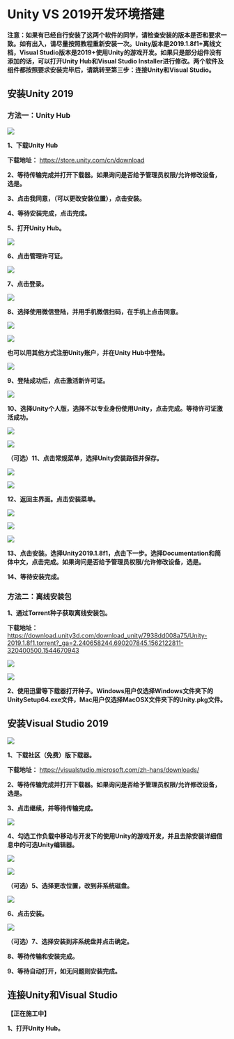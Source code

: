 # Unity VS 2019开发环境搭建

**注意：如果有已经自行安装了这两个软件的同学，请检查安装的版本是否和要求一致。如有出入，请尽量按照教程重新安装一次。Unity版本是2019.1.8f1+离线文档，Visual Studio版本是2019+使用Unity的游戏开发。如果只是部分组件没有添加的话，可以打开Unity Hub和Visual Studio Installer进行修改。两个软件及组件都按照要求安装完毕后，请跳转至第三步：连接Unity和Visual Studio。**

## 安装Unity 2019
 
### 方法一：Unity Hub

 ![](https://github.com/MilkyW/LearnUnityEveryday/blob/master/Pictures/UnityVS2019/1-01.png?raw=true)

**1、下载Unity Hub**

**下载地址：** https://store.unity.com/cn/download

**2、等待传输完成并打开下载器。如果询问是否给予管理员权限/允许修改设备，选是。**

**3、点击我同意，（可以更改安装位置），点击安装。**

**4、等待安装完成，点击完成。**

**5、打开Unity Hub。**

 ![](https://github.com/MilkyW/LearnUnityEveryday/blob/master/Pictures/UnityVS2019/1-02.png?raw=true)

**6、点击管理许可证。**

 ![](https://github.com/MilkyW/LearnUnityEveryday/blob/master/Pictures/UnityVS2019/1-03.png?raw=true)

**7、点击登录。**

 ![](https://github.com/MilkyW/LearnUnityEveryday/blob/master/Pictures/UnityVS2019/1-04.png?raw=true)

**8、选择使用微信登陆，并用手机微信扫码，在手机上点击同意。**
 
 ![](https://github.com/MilkyW/LearnUnityEveryday/blob/master/Pictures/UnityVS2019/1-05.png?raw=true)

 ![](https://github.com/MilkyW/LearnUnityEveryday/blob/master/Pictures/UnityVS2019/1-06.png?raw=true)

**也可以用其他方式注册Unity账户，并在Unity Hub中登陆。**

 ![](https://github.com/MilkyW/LearnUnityEveryday/blob/master/Pictures/UnityVS2019/1-07.png?raw=true)

**9、登陆成功后，点击激活新许可证。**

![](https://github.com/MilkyW/LearnUnityEveryday/blob/master/Pictures/UnityVS2019/1-08.png?raw=true)

**10、选择Unity个人版，选择不以专业身份使用Unity，点击完成。等待许可证激活成功。**

![](https://github.com/MilkyW/LearnUnityEveryday/blob/master/Pictures/UnityVS2019/1-09.png?raw=true)

![](https://github.com/MilkyW/LearnUnityEveryday/blob/master/Pictures/UnityVS2019/1-10.png?raw=true)

**（可选）11、点击常规菜单，选择Unity安装路径并保存。**

![](https://github.com/MilkyW/LearnUnityEveryday/blob/master/Pictures/UnityVS2019/1-11.png?raw=true)

![](https://github.com/MilkyW/LearnUnityEveryday/blob/master/Pictures/UnityVS2019/1-12.png?raw=true)
 
**12、返回主界面。点击安装菜单。**

![](https://github.com/MilkyW/LearnUnityEveryday/blob/master/Pictures/UnityVS2019/1-13.png?raw=true)
 
![](https://github.com/MilkyW/LearnUnityEveryday/blob/master/Pictures/UnityVS2019/1-14.png?raw=true)

![](https://github.com/MilkyW/LearnUnityEveryday/blob/master/Pictures/UnityVS2019/1-15.png?raw=true)
 
**13、点击安装。选择Unity2019.1.8f1，点击下一步。选择Documentation和简体中文，点击完成。如果询问是否给予管理员权限/允许修改设备，选是。**

**14、等待安装完成。**

### 方法二：离线安装包

**1、通过Torrent种子获取离线安装包。**

**下载地址：** https://download.unity3d.com/download_unity/7938dd008a75/Unity-2019.1.8f1.torrent?_ga=2.240658244.690207845.1562122811-320400500.1544670943

![](https://github.com/MilkyW/LearnUnityEveryday/blob/master/Pictures/UnityVS2019/1-16.png?raw=true)

![](https://github.com/MilkyW/LearnUnityEveryday/blob/master/Pictures/UnityVS2019/1-17.png?raw=true)

**2、使用迅雷等下载器打开种子。Windows用户仅选择Windows文件夹下的UnitySetup64.exe文件，Mac用户仅选择MacOSX文件夹下的Unity.pkg文件。**

## 安装Visual Studio 2019
 
![](https://github.com/MilkyW/LearnUnityEveryday/blob/master/Pictures/UnityVS2019/2-01.png?raw=true)
 
**1、下载社区（免费）版下载器。**

**下载地址：** https://visualstudio.microsoft.com/zh-hans/downloads/

**2、等待传输完成并打开下载器。如果询问是否给予管理员权限/允许修改设备，选是。**

**3、点击继续，并等待传输完成。**

![](https://github.com/MilkyW/LearnUnityEveryday/blob/master/Pictures/UnityVS2019/2-02.png?raw=true)
 
**4、勾选工作负载中移动与开发下的使用Unity的游戏开发，并且去除安装详细信息中的可选Unity编辑器。**

![](https://github.com/MilkyW/LearnUnityEveryday/blob/master/Pictures/UnityVS2019/2-03.png?raw=true)

![](https://github.com/MilkyW/LearnUnityEveryday/blob/master/Pictures/UnityVS2019/2-04.png?raw=true)
 
**（可选）5、选择更改位置，改到非系统磁盘。**

![](https://github.com/MilkyW/LearnUnityEveryday/blob/master/Pictures/UnityVS2019/2-05.png?raw=true)
 
**6、点击安装。**

 ![](https://github.com/MilkyW/LearnUnityEveryday/blob/master/Pictures/UnityVS2019/2-06.png?raw=true)

**（可选）7、选择安装到非系统盘并点击确定。**

**8、等待传输和安装完成。**

**9、等待自动打开，如无问题则安装完成。**

## 连接Unity和Visual Studio

**【正在施工中】**

**1、打开Unity Hub。**
